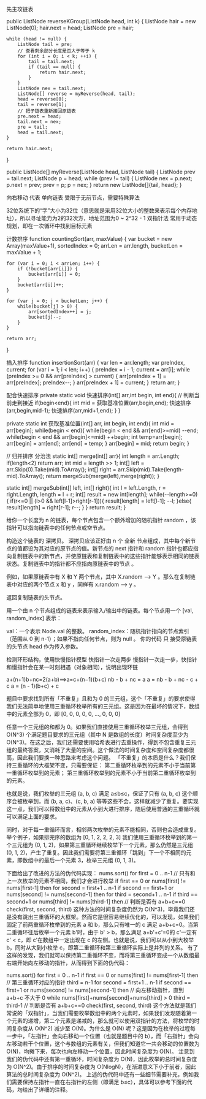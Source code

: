 先主攻链表

public ListNode reverseKGroup(ListNode head, int k) {
    ListNode hair = new ListNode(0);
    hair.next = head;
    ListNode pre = hair;

    while (head != null) {
        ListNode tail = pre;
        // 查看剩余部分长度是否大于等于 k
        for (int i = 0; i < k; ++i) {
            tail = tail.next;
            if (tail == null) {
                return hair.next;
            }
        }
        ListNode nex = tail.next;
        ListNode[] reverse = myReverse(head, tail);
        head = reverse[0];
        tail = reverse[1];
        // 把子链表重新接回原链表
        pre.next = head;
        tail.next = nex;
        pre = tail;
        head = tail.next;
    }

    return hair.next;
}

public ListNode[] myReverse(ListNode head, ListNode tail) {
    ListNode prev = tail.next;
    ListNode p = head;
    while (prev != tail) {
        ListNode nex = p.next;
        p.next = prev;
        prev = p;
        p = nex;
    }
    return new ListNode[]{tail, head};
}

向右移动 代表
单向链表 受限于无前节点，需要特殊算法

32位系统下的“字”大小为32位（意思就是采用32位大小的整数来表示每个内存地址），所以寻址能力为2的32次方，地址范围为0 ~ 2^32 - 1
双指针法 常用于动态规划，即在一次循环中找到目标元素


计数排序
function countingSort(arr, maxValue) {
    var bucket = new Array(maxValue+1),
        sortedIndex = 0;
        arrLen = arr.length,
        bucketLen = maxValue + 1;

    for (var i = 0; i < arrLen; i++) {
        if (!bucket[arr[i]]) {
            bucket[arr[i]] = 0;
        }
        bucket[arr[i]]++;
    }

    for (var j = 0; j < bucketLen; j++) {
        while(bucket[j] > 0) {
            arr[sortedIndex++] = j;
            bucket[j]--;
        }
    }

    return arr;
}

插入排序
function insertionSort(arr) {
    var len = arr.length;
    var preIndex, current;
    for (var i = 1; i < len; i++) {
        preIndex = i - 1;
        current = arr[i];
        while (preIndex >= 0 && arr[preIndex] > current) {
            arr[preIndex + 1] = arr[preIndex];
            preIndex--;
        }
        arr[preIndex + 1] = current;
    }
    return arr;
}


配合快速排序
private static void 快速排序(int[] arr,int begin, int end){
    // 判断当前走到接近
    if(begin<end){
        int mid = 获取基准位置(arr,begin,end);
        快速排序(arr,begin,mid-1);
        快速排序(arr,mid+1,end);
    }
}

private static int 获取基准位置(int[] arr, int begin, int end){
    int mid = arr[begin];
    while(begin < end){
        while(begin < end && arr[end]>=mid) --end;
        while(begin < end && arr[begin]<=mid) ++begin;
        int temp=arr[begin];
        arr[begin] = arr[end];
        arr[end] = temp;
    }
    arr[begin] = mid;
    return begin;
}

// 归并排序 分治法
static int[] merge(int[] arr){
    int length = arr.Length;
    if(length<2) return arr;
    int mid = length >> 1;
    int[] left = arr.Skip(0).Take(mid).ToArray();
    int[] right = arr.Skip(mid).Take(length-mid).ToArray();
    return mergeSub(merge(left),merge(right));
}

static int[] mergeSub(int[] left, int[] right){
    int l = left.Length, r = right.Length, length = l + r;
    int[] result = new int[length];
    while(--length>=0){
        if(r<=0 || (l>0 && left[l-1]>right[r-1])){
            result[length] = left[l-1];
            --l;
        }else{
            result[length] = right[r-1];
            r--;
        }
    }
    return result;
}



给你一个长度为 n 的链表，每个节点包含一个额外增加的随机指针 random ，该指针可以指向链表中的任何节点或空节点。

构造这个链表的 深拷贝。 深拷贝应该正好由 n 个 全新 节点组成，其中每个新节点的值都设为其对应的原节点的值。新节点的 next 指针和 random 指针也都应指向复制链表中的新节点，并使原链表和复制链表中的这些指针能够表示相同的链表状态。复制链表中的指针都不应指向原链表中的节点 。

例如，如果原链表中有 X 和 Y 两个节点，其中 X.random --> Y 。那么在复制链表中对应的两个节点 x 和 y ，同样有 x.random --> y 。

返回复制链表的头节点。

用一个由 n 个节点组成的链表来表示输入/输出中的链表。每个节点用一个 [val, random_index] 表示：

val：一个表示 Node.val 的整数。
random_index：随机指针指向的节点索引（范围从 0 到 n-1）；如果不指向任何节点，则为  null 。
你的代码 只 接受原链表的头节点 head 作为传入参数。

检测环形结构，使用快慢指针模型 快指针一次走两步 慢指针一次走一步，快指针和慢指针会在某一时刻相遇（对象相同），说明出现环链

a+(n+1)b+nc=2(a+b)⟹a=c+(n−1)(b+c)
nb - b + nc = a
a = nb - b + nc - c + c
a = (n - 1)(b+c) + c


题目中要求找到所有「不重复」且和为 0 的三元组，这个「不重复」的要求使得我们无法简单地使用三重循环枚举所有的三元组。这是因为在最坏的情况下，数组中的元素全部为 0，即
[0, 0, 0, 0, 0, ..., 0, 0, 0]

任意一个三元组的和都为 0。如果我们直接使用三重循环枚举三元组，会得到 O(N^3) 个满足题目要求的三元组（其中 N 是数组的长度）时间复杂度至少为 O(N^3)。在这之后，我们还需要使用哈希表进行去重操作，得到不包含重复三元组的最终答案，又消耗了大量的空间。这个做法的时间复杂度和空间复杂度都很高，因此我们要换一种思路来考虑这个问题。
「不重复」的本质是什么？我们保持三重循环的大框架不变，只需要保证：
第二重循环枚举到的元素不小于当前第一重循环枚举到的元素；
第三重循环枚举到的元素不小于当前第二重循环枚举到的元素。

也就是说，我们枚举的三元组 (a, b, c) 满足 a≤b≤c，保证了只有 (a, b, c) 这个顺序会被枚举到，而 (b, a, c)、(c, b, a) 等等这些不会，这样就减少了重复。要实现这一点，我们可以将数组中的元素从小到大进行排序，随后使用普通的三重循环就可以满足上面的要求。

同时，对于每一重循环而言，相邻两次枚举的元素不能相同，否则也会造成重复。举个例子，如果排完序的数组为
[0, 1, 2, 2, 2, 3]
我们使用三重循环枚举到的第一个三元组为 (0, 1, 2)，如果第三重循环继续枚举下一个元素，那么仍然是三元组 (0, 1, 2)，产生了重复。因此我们需要将第三重循环「跳到」下一个不相同的元素，即数组中的最后一个元素 3，枚举三元组 (0, 1, 3)。

下面给出了改进的方法的伪代码实现：
nums.sort()
for first = 0 .. n-1
    // 只有和上一次枚举的元素不相同，我们才会进行枚举
    if first == 0 or nums[first] != nums[first-1] then
        for second = first+1 .. n-1
            if second == first+1 or nums[second] != nums[second-1] then
                for third = second+1 .. n-1
                    if third == second+1 or nums[third] != nums[third-1] then
                        // 判断是否有 a+b+c==0
                        check(first, second, third)
这种方法的时间复杂度仍然为 O(N^3)，毕竟我们还是没有跳出三重循环的大框架。然而它是很容易继续优化的，可以发现，如果我们固定了前两重循环枚举到的元素 a 和 b，那么只有唯一的 c 满足 a+b+c=0。当第二重循环往后枚举一个元素 b'时，由于 b' > b，那么满足 a+b'+c'=0的 c'一定有 c' < c，即 c'在数组中一定出现在 c 的左侧。也就是说，我们可以从小到大枚举 b，同时从大到小枚举 c，即第二重循环和第三重循环实际上是并列的关系。
有了这样的发现，我们就可以保持第二重循环不变，而将第三重循环变成一个从数组最右端开始向左移动的指针，从而得到下面的伪代码：

nums.sort()
for first = 0 .. n-1
    if first == 0 or nums[first] != nums[first-1] then
        // 第三重循环对应的指针
        third = n-1
        for second = first+1 .. n-1
            if second == first+1 or nums[second] != nums[second-1] then
                // 向左移动指针，直到 a+b+c 不大于 0
                while nums[first]+nums[second]+nums[third] > 0
                    third = third-1
                // 判断是否有 a+b+c==0
                check(first, second, third)
这个方法就是我们常说的「双指针」，当我们需要枚举数组中的两个元素时，如果我们发现随着第一个元素的递增，第二个元素是递减的，那么就可以使用双指针的方法，将枚举的时间复杂度从 O(N^2) 减少至 O(N)。为什么是 O(N) 呢？这是因为在枚举的过程每一步中，「左指针」会向右移动一个位置（也就是题目中的 b），而「右指针」会向左移动若干个位置，这个与数组的元素有关，但我们知道它一共会移动的位置数为 O(N)，均摊下来，每次也向左移动一个位置，因此时间复杂度为 O(N)。
注意到我们的伪代码中还有第一重循环，时间复杂度为 O(N)，因此枚举的总时间复杂度为 O(N^2)。由于排序的时间复杂度为 O(NlogN)，在渐进意义下小于前者，因此算法的总时间复杂度为 O(N^2)。
上述的伪代码中还有一些细节需要补充，例如我们需要保持左指针一直在右指针的左侧（即满足 b≤c），具体可以参考下面的代码，均给出了详细的注释。
